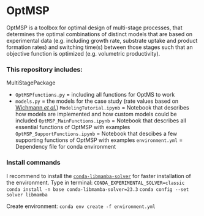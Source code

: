 # OptMSP

OptMSP is a toolbox for optimal design of multi-stage processes, that determines the optimal combinations of distinct models that are based on experimental data (e.g. including growth rate, substrate uptake and product formation rates) and switching time(s) between those stages such that an objective function is optimized (e.g. volumetric productivity). 

### This repository includes:
MultiStagePackage
  - ```OptMSPfunctions.py``` = including all functions for OptMS to work
  - ```models.py``` = the models for the case study (rate values based on [Wichmann *et al.*](https://doi.org/10.1016/j.ymben.2023.04.006)) 
```ModelingTutorial.ipynb``` = Notebook that describes how models are implemented and how custom models could be included
```OptMSP_MainFunctions.ipynb``` = Notebook that describes all essential functions of OptMSP with examples
```OptMSP_SupportFunctions.ipynb``` = Notebook that descibes a few supporting functions of OptMSP with examples
```environment.yml``` = Dependency file for conda environment

### Install commands
I recommend to install the [```conda-libmamba-solver```](https://www.anaconda.com/blog/a-faster-conda-for-a-growing-community) for faster installation of the environment. Type in terminal:
`CONDA_EXPERIMENTAL_SOLVER=classic conda install -n base conda-libmamba-solver=23.3`
`conda config --set solver libmamba`

Create environment:
`conda env create -f environment.yml`




